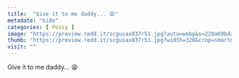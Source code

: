 ```yaml
---
title:  "Give it to me daddy... 😫"
metadate: "hide"
categories: [ Pussy ]
image: "https://preview.redd.it/scgusax837r51.jpg?auto=webp&s=228a69bdac1fe2c17dc642b4ad35898fcf131418"
thumb: "https://preview.redd.it/scgusax837r51.jpg?width=320&crop=smart&auto=webp&s=4e43d998d9b80956d7d32ce917f8ab29da086bd9"
visit: ""
---
```

Give it to me daddy... 😫

